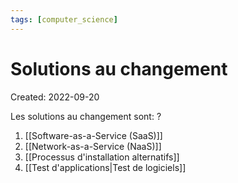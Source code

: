 ```yaml
---
tags: [computer_science] 
---
```

# Solutions au changement
Created: 2022-09-20

Les solutions au changement sont:
?
1. [[Software-as-a-Service (SaaS)]]
2. [[Network-as-a-Service (NaaS)]]
3. [[Processus d'installation alternatifs]]
4. [[Test d'applications|Test de logiciels]]
<!--SR:!2023-05-18,145,250-->